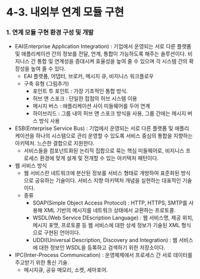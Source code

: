 # 4-3. 내외부 연계 모듈 구현

### 1. 연계 모듈 구현 환경 구성 및 개발

- EAI(Enterprise Application Integration) : 기업에서 운영되는 서로 다른 플랫폼 및 애플리케이션 간의 정보를 전달, 연계, 통합이 가능하도록 해주는 솔루션이다. 비지니스 간 통합 및 연계성을 증대시켜 효율성을 높여 줄 수 있으며 각 시스템 간의 확장성을 높여 줄 수 있다.
    - EAI 플랫폼, 어댑터, 브로커, 메시지 큐, 비지니스 워크플로우
    - 구축 유형 (그림추가)
        - 포인트 투 포인트 : 가장 기초적인 통합 방식.
        - 허브 앤 스포크 : 단일한 접점의 허브 시스템 이용
        - 메시지 버스 : 애플리케이션 사이 미들웨어를 두어 연계
        - 하이브리드 : 그룹 내의 허브 앤 스포크 방식을 사용, 그룹 간에는 메시지 버스 방식 사용
- ESB(Enterprise Service Bus) : 기업에서 운영되는 서로 다른 플랫폼 및 애플리케이션을 하나의 시스템으로 관리 운영할 수 있도록 서비스 중심의 통합을 지향하는 아키텍처.
느슨한 결합으로 지원한다.
    - 서비스들을 컴포넌트화된 논리적 집합으로 묶는 핵심 미들웨어로, 비지니스 프로세스 환경에 맞게 설계 및 전개할 수 있는 아키텍처 패턴이다.
- 웹 서비스 방식
    - 웹 서비스란 네트워크에 분산된 정보를 서비스 형태로 개방하여 표준화된 방식으로 공유하는 기술이다. 서비스 지향 아키텍처 개념을 실현하는 대표적인 기술이다.
    - 종류
        - SOAP(Simple Object Access Protocol) : HTTP, HTTPS, SMTP를 사용해 XML 기반의 메시지를 네트워크 상태에서 교환하는 프로토콜.
        - WSDL(Web Service DEscription Language) : 웹 서비스명, 제공 위치, 메시지 포맷, 프로토콜 등 웹 서비스에 대한 상세 정보가 기술된 XML 형식으로 구현된 언어이다.
        - UDDI(Universal Description, Discovery and Integration) : 웹 서비스에 대한 정보인 WSDL을 등록하고 검색하기 위한 저장소이다.
- IPC(Inter-Process Communication) : 운영체제에서 프로세스 간 서로 데이터를 주고받기 위한 통신 기술.
    - 메시지큐, 공유 메모리, 소켓, 세마포어.

